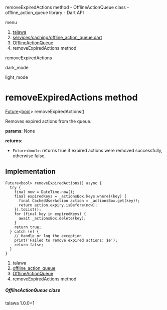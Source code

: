 




removeExpiredActions method - OfflineActionQueue class - offline\_action\_queue library - Dart API







menu

1. [talawa](../../index.html)
2. [services/caching/offline\_action\_queue.dart](../../file-___home_harshil_Desktop_open-source_palisadoes_talawa_lib_services_caching_offline_action_queue/)
3. [OfflineActionQueue](../../file-___home_harshil_Desktop_open-source_palisadoes_talawa_lib_services_caching_offline_action_queue/OfflineActionQueue-class.html)
4. removeExpiredActions method

removeExpiredActions


dark\_mode

light\_mode




# removeExpiredActions method


[Future](https://api.flutter.dev/flutter/dart-core/Future-class.html)<[bool](https://api.flutter.dev/flutter/dart-core/bool-class.html)>
removeExpiredActions()

Removes expired actions from the queue.

**params**:
None

**returns**:

* `Future<bool>`: returns true if expired actions were removed successfully, otherwise false.

## Implementation

```
Future<bool> removeExpiredActions() async {
  try {
    final now = DateTime.now();
    final expiredKeys = _actionsBox.keys.where((key) {
      final CachedUserAction action = _actionsBox.get(key)!;
      return action.expiry.isBefore(now);
    }).toList();
    for (final key in expiredKeys) {
      await _actionsBox.delete(key);
    }
    return true;
  } catch (e) {
    // Handle or log the exception
    print('Failed to remove expired actions: $e');
    return false;
  }
}
```

 


1. [talawa](../../index.html)
2. [offline\_action\_queue](../../file-___home_harshil_Desktop_open-source_palisadoes_talawa_lib_services_caching_offline_action_queue/)
3. [OfflineActionQueue](../../file-___home_harshil_Desktop_open-source_palisadoes_talawa_lib_services_caching_offline_action_queue/OfflineActionQueue-class.html)
4. removeExpiredActions method

##### OfflineActionQueue class





talawa
1.0.0+1







